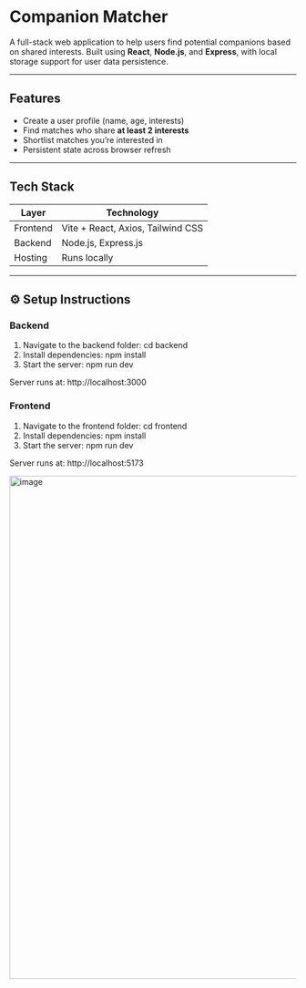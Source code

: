 #  Companion Matcher

A full-stack web application to help users find potential companions based on shared interests. Built using **React**, **Node.js**, and **Express**, with local storage support for user data persistence.

---

## Features

- Create a user profile (name, age, interests)
- Find matches who share **at least 2 interests**
- Shortlist matches you’re interested in
- Persistent state across browser refresh

---

## Tech Stack

| Layer      | Technology                       |
|------------|--------------------------------- |
| Frontend   | Vite + React, Axios, Tailwind CSS|
| Backend    | Node.js, Express.js              |
| Hosting    | Runs locally                     |

---

## ⚙️ Setup Instructions

### Backend

1. Navigate to the backend folder:  cd backend
2. Install dependencies: npm install
3.  Start the server: npm run dev

Server runs at: http://localhost:3000

### Frontend
1. Navigate to the frontend folder:  cd frontend
2. Install dependencies: npm install
3. Start the server: npm run dev

Server runs at: http://localhost:5173

<img width="1919" height="883" alt="image" src="https://github.com/user-attachments/assets/54fd9499-15ca-4602-a61e-fb3dc453d3a0" />
